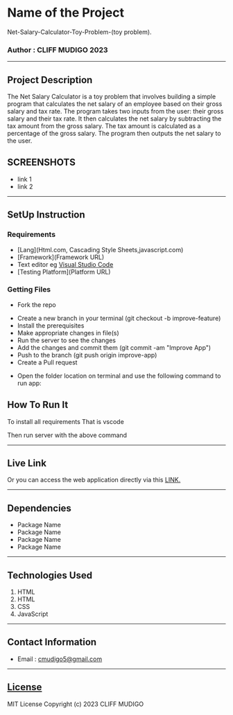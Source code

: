 # Name of the Project
Net-Salary-Calculator-Toy-Problem-(toy problem).
### Author : CLIFF MUDIGO 2023
****
## Project Description
The Net Salary Calculator is a toy problem that involves building a simple program that calculates the net salary of an employee based on their gross salary and tax rate. The program takes two inputs from the user: their gross salary and their tax rate. It then calculates the net salary by subtracting the tax amount from the gross salary. The tax amount is calculated as a percentage of the gross salary. The program then outputs the net salary to the user.

## SCREENSHOTS
- link 1
- link 2


********
## SetUp Instruction
### Requirements
* [Lang](Html.com,
Cascading Style Sheets,javascript.com)
* [Framework](Framework URL)
* Text editor eg [Visual Studio Code](https://code.visualstudio.com/download)
* [Testing Platform](Platform URL)


### Getting Files
* Fork the repo
- Create a new branch in your terminal (git checkout -b improve-feature)
- Install the prerequisites
- Make appropriate changes in file(s)
- Run the server to see the changes
- Add the changes and commit them (git commit -am "Improve App")
- Push to the branch (git push origin improve-app)
- Create a Pull request
* Open the folder location on terminal and use the following command to run app:

## How To Run It

To install all requirements That is vscode


Then run server with the above command
*****
## Live Link
Or you can access the web application directly via this [LINK.](https://visionary-klepon-6a009a.netlify.app)
*****
## Dependencies
- Package Name
- Package Name
- Package Name
- Package Name
*****
## Technologies Used
1. HTML
2. HTML
3. CSS
4. JavaScript
*****
## Contact Information
* Email : cmudigo5@gmail.com
*****
## [License](LICENSE)
MIT License
Copyright (c) 2023 CLIFF MUDIGO